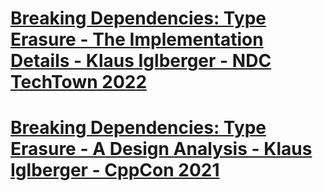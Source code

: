 # [Breaking Dependencies: Type Erasure - The Implementation Details - Klaus Iglberger - NDC TechTown 2022](https://www.youtube.com/watch?v=gvov-0CVYZc&list=LL6MKUgGZ9Q8c2Ff7GnoRoqA)

# [Breaking Dependencies: Type Erasure - A Design Analysis - Klaus Iglberger - CppCon 2021](https://www.youtube.com/watch?v=4eeESJQk-mw&list=LL6MKUgGZ9Q8c2Ff7GnoRoqA)

